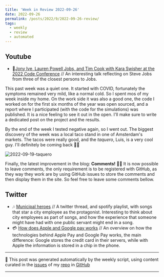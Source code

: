 ```yaml
---
title: 'Week in Review 2022-09-26'
date: 2022-09-26
permalink: /posts/2022/9/2022-09-26-review/
tags:
  - weekly
  - review
  - automated
---
```

## Youtube
-  🍎[Jony Ive, Lauren Powell Jobs, and Tim Cook with Kara Swisher at the 2022 Code Conference](https://youtu.be/sdvzYtgmIjs) // An interesting talk reflecting on Steve Jobs from three of the closest persons to Jobs.

 This past week was a quiet one. It started with COVID, fortunately the symptoms remained very mild, like a normal cold. So I spent mos of my week inside my home. On the work side it was also a good one, the code I worked on for the first six months of the year was open sourced, and a report where I participated (with the code for the simulations) was published. It is a nice feeling to see it out in the open. I'll make sure to write a dedicated post on the project and the results.

By the end of the week I tested negative again, so I went out. The biggest discovery of the week was a local taco stand in one of Amsterdam's markets. The tacos were really good, and the *taquero*, Luis, is a very cool guy. I'll definitely be coming back 🌮🤤

![2022-09-19-taquero](https://user-images.githubusercontent.com/11371711/191985931-fa57a048-3d7c-4467-952e-2a2541a73fd8.png)

Finally, the latest improvement in the blog: **Comments!** 💬✨ It is now possible to leave comments, the only requirement is to be registered with GitHub, as they way they work are by using GitHub issues to store the comments and then display them in the site. So feel free to leave some comments bellow.

## Twitter
-  🎶 [Municipal heroes](https://twitter.com/michaelmobility/status/1572407541077794816?s=21&t=p1lQTSa5q5du7Y8ujNa9Cw) // A twitter thread, and spotify playlist, with songs that star a city employee as the protagonist. Interesting to think about city employees as part of songs, and how the experience that someone might have had with one public servant might end in a song.
-  💳 [How does Apple and Google pay works](https://twitter.com/alexxubyte/status/1572614943811440642?s=21&t=p1lQTSa5q5du7Y8ujNa9Cw) // An overview on how the technologies behind Apple Pay and Google Pay works, the main difference: Google stores the credit card in their servers, while with Apple the information is stored in a chip in the phone.

***
🤖 This post was generated automatically by the weekly script, using content curated in the [issues](https://github.com/nateraluis/nateraluis.github.io/issues) of my [repo](https://github.com/nateraluis/nateraluis.github.io/) in [GitHub](https://github.com/nateraluis)
***
